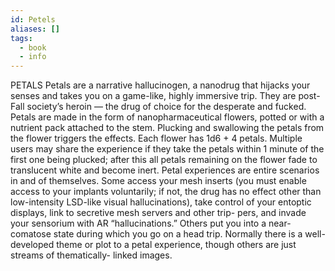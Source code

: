 ```yaml
---
id: Petels
aliases: []
tags:
  - book
  - info
---
```

PETALS
Petals are a narrative hallucinogen, a nanodrug that hijacks your
senses and takes you on a game-like, highly immersive trip. They are
post-Fall society’s heroin — the drug of choice for the desperate and
fucked. Petals are made in the form of nanopharmaceutical flowers,
potted or with a nutrient pack attached to the stem. Plucking and
swallowing the petals from the flower triggers the effects. Each
flower has 1d6 + 4 petals. Multiple users may share the experience
if they take the petals within 1 minute of the first one being plucked;
after this all petals remaining on the flower fade to translucent
white and become inert.
Petal experiences are entire scenarios in and of themselves.
Some access your mesh inserts (you must enable access to your
implants voluntarily; if not, the drug has no effect other than
low-intensity LSD-like visual hallucinations), take control of your
entoptic displays, link to secretive mesh servers and other trip-
pers, and invade your sensorium with AR “hallucinations.” Others
put you into a near-comatose state during which you go on a
head trip. Normally there is a well-developed theme or plot to a
petal experience, though others are just streams of thematically-
linked images.

